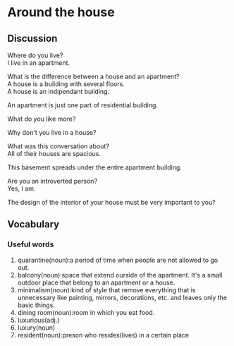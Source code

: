 # Around the house
## Discussion
Where do you live?  
I live in an apartment.   

What is the difference between a house and an apartment?  
A house is a building with several floors.  
A house is an indipendant building.  

An apartment is just one part of residential building.  

What do you like more?  


Why don't you live in a house?  

What was this conversation about?  
All of their houses are spacious.  

This basement spreads under the entire apartment building.  

Are you an introverted person?  
Yes, I am.  

The design of the interior of your house must be very important to you?  




## Vocabulary
### Useful words
1. quarantine(noun):a period of time when people are not allowed to go out.
1. balcony(noun):space that extend ourside of the apartment. It's a small outdoor place that belong to an apartment or a house.
1. minimalism(noun):kind of style that remove everything that is unnecessary like painting, mirrors, decorations, etc. and leaves only the basic things.  
1. dining room(noun):room in which you eat food.
1. luxurious(adj.)
1. luxury(noun)
1. resident(noun):preson who resides(lives) in a certain place
